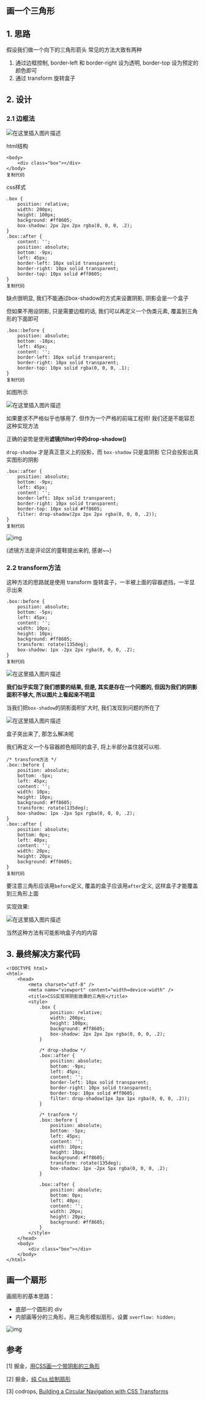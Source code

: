 ## 画一个三角形



## 1. 思路

假设我们做一个向下的三角形箭头 常见的方法大致有两种

1. 通过边框控制, border-left 和 border-right 设为透明, border-top 设为预定的颜色即可
2. 通过 transform 旋转盒子



## 2. 设计

### 2.1 边框法



![在这里插入图片描述](https://user-gold-cdn.xitu.io/2019/3/4/169471eb1dd7ca74?imageView2/0/w/1280/h/960/format/webp/ignore-error/1)

 html结构



```
<body>
    <div class="box"></div>
</body>
复制代码
```

css样式

```
.box {
    position: relative;
    width: 200px;
    height: 100px;
    background: #ff8605;
    box-shadow: 2px 2px 2px rgba(0, 0, 0, .2);
}
.box::after {
    content: '';
    position: absolute;
    bottom: -9px;
    left: 45px;
    border-left: 10px solid transparent;
    border-right: 10px solid transparent;
    border-top: 10px solid #ff8605;
}
复制代码
```

缺点很明显, 我们不能通过box-shadow的方式来设置阴影, 阴影会是一个盒子

但如果不用设阴影, 只是需要边框的话, 我们可以再定义一个伪类元素, 覆盖到三角形的下面即可

```
.box::before {
    position: absolute;
    bottom: -10px;
    left: 45px;
    content: '';
    border-left: 10px solid transparent;
    border-right: 10px solid transparent;
    border-top: 10px solid rgba(0, 0, 0, .1);
}
复制代码
```

如图所示 

![在这里插入图片描述](https://user-gold-cdn.xitu.io/2019/3/4/169471eb1e2f5234?imageView2/0/w/1280/h/960/format/webp/ignore-error/1)



如果要求不严格似乎也够用了. 但作为一个严格的前端工程师! 我们还是不能容忍这种实现方法

正确的姿势是使用**滤镜(filter)中的drop-shadow()**

`drop-shadow` 才是真正意义上的投影，而 `box-shadow` 只是盒阴影 它只会投影出真实图形的阴影

```
.box::after {
    position: absolute;
    bottom: -9px;
    left: 45px;
    content: '';
    border-left: 10px solid transparent;
    border-right: 10px solid transparent;
    border-top: 10px solid #ff8605;
    filter: drop-shadow(2px 2px 2px rgba(0, 0, 0, .2));
}
复制代码
```



![img](https://user-gold-cdn.xitu.io/2019/3/5/1694c15d0e87a17b?imageView2/0/w/1280/h/960/format/webp/ignore-error/1)



(滤镜方法是评论区的童鞋提出来的, 感谢~~)

### 2.2 transform方法

这种方法的思路就是使用 transform 旋转盒子，一半被上面的容器遮挡，一半显示出来

```
.box::before {
    position: absolute;
    bottom: -5px;
    left: 45px;
    content: '';
    width: 10px;
    height: 10px;
    background: #ff8605;
    transform: rotate(135deg);
    box-shadow: 1px -2px 2px rgba(0, 0, 0, .2);
}
复制代码
```



![在这里插入图片描述](https://user-gold-cdn.xitu.io/2019/3/4/169471eb1dc31729?imageView2/0/w/1280/h/960/format/webp/ignore-error/1)



**我们似乎实现了我们想要的结果, 但是, 其实是存在一个问题的, 但因为我们的阴影面积不够大, 所以图片上看起来不明显**

当我们把`box-shadow`的阴影面积扩大时, 我们发现到问题的所在了



![在这里插入图片描述](https://user-gold-cdn.xitu.io/2019/3/4/169471eb1e0b90d6?imageView2/0/w/1280/h/960/format/webp/ignore-error/1)



盒子突出来了, 那怎么解决呢

我们再定义一个与容器颜色相同的盒子, 将上半部分盖住就可以啦.

```
/* transform方法 */
.box::before {
    position: absolute;
    bottom: -5px;
    left: 45px;
    content: '';
    width: 10px;
    height: 10px;
    background: #ff8605;
    transform: rotate(135deg);
    box-shadow: 1px -2px 5px rgba(0, 0, 0, .2);
}
.box::after {
    position: absolute;
    bottom: 0px;
    left: 40px;
    content: '';
    width: 20px;
    height: 20px;
    background: #ff8605;
}
复制代码
```

要注意三角形应该用`before`定义, 覆盖的盒子应该用`after`定义, 这样盒子才能覆盖到三角形上面

实现效果: 

![在这里插入图片描述](https://user-gold-cdn.xitu.io/2019/3/4/169471eb1e3d0784?imageView2/0/w/1280/h/960/format/webp/ignore-error/1)



当然这种方法有可能影响盒子内的内容

## 3. 最终解决方案代码

```
<!DOCTYPE html>
<html>
    <head>
        <meta charset="utf-8" />
        <meta name="viewport" content="width=device-width" />
        <title>CSS实现带阴影效果的三角形</title>
        <style>
            .box {
                position: relative;
                width: 200px;
                height: 100px;
                background: #ff8605;
                box-shadow: 2px 2px 2px rgba(0, 0, 0, .2);
            }
            
            /* drop-shadow */
            .box::after {
                position: absolute;
                bottom: -9px;
                left: 45px;
                content: '';
                border-left: 10px solid transparent;
                border-right: 10px solid transparent;
                border-top: 10px solid #ff8605;
                filter: drop-shadow(1px 3px 1px rgba(0, 0, 0, .2));
            }
            
            /* tranform */
            .box::before {
                position: absolute;
                bottom: -5px;
                left: 45px;
                content: '';
                width: 10px;
                height: 10px;
                background: #ff8605;
                transform: rotate(135deg);
                box-shadow: 1px -2px 5px rgba(0, 0, 0, .2);
            }
            
            .box::after {
                position: absolute;
                bottom: 0px;
                left: 40px;
                content: '';
                width: 20px;
                height: 20px;
                background: #ff8605;
            }
        </style>
    </head>
    <body>
        <div class="box"></div>
    </body>
</html>
```




## 画一个扇形

画扇形的基本思路：

- 底部一个圆形的 div
- 内部画等分的三角形，用三角形模拟扇形，设置 `overflow: hidden;`

![img](https://user-gold-cdn.xitu.io/2018/7/13/164918ec2f0bd451?imageView2/0/w/1280/h/960/format/webp/ignore-error/1)



## 参考

[1] 掘金，[用CSS画一个带阴影的三角形](https://juejin.im/post/5c7cb3e4e51d454a0c384305)

[2] 掘金，[纯 Css 绘制扇形](https://juejin.im/post/5b4b3c74f265da0f4c6fb01a)

[3] codrops, [Building a Circular Navigation with CSS Transforms](https://tympanus.net/codrops/2013/08/09/building-a-circular-navigation-with-css-transforms/)